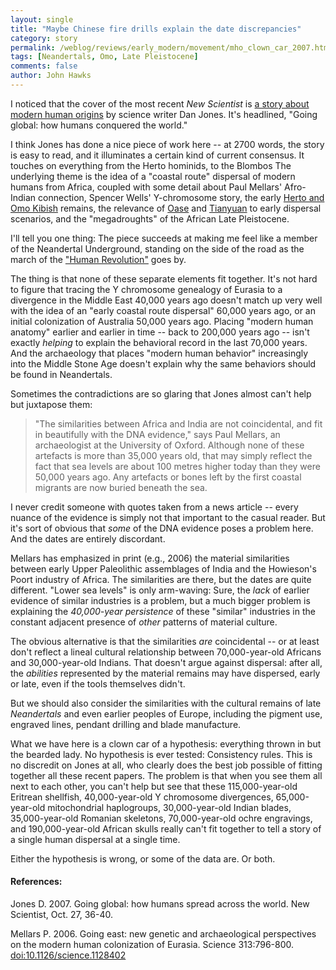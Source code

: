 ```yaml
---
layout: single 
title: "Maybe Chinese fire drills explain the date discrepancies" 
category: story
permalink: /weblog/reviews/early_modern/movement/mho_clown_car_2007.html
tags: [Neandertals, Omo, Late Pleistocene] 
comments: false 
author: John Hawks 
---
```



<p>
I noticed that the cover of the most recent <i>New Scientist</i> is <a href="http://www.newscientist.com/channel/being-human/mg19626271.800-going-global-how-humans-conquered-the-world.html">a story about modern human origins</a> by science writer Dan Jones. It's headlined, "Going global: how humans conquered the world."
</p>

<p>
I think Jones has done a nice piece of work here -- at 2700 words, the story is easy to read, and it illuminates a certain kind of current consensus. It touches on everything from the Herto hominids, to the Blombos  The underlying theme is the idea of a "coastal route" dispersal of modern humans from Africa, coupled with some detail about Paul Mellars' Afro-Indian connection, Spencer Wells'  Y-chromosome story, the early <a href="http://johnhawks.net/weblog/reviews/early_modern/africa/mcdougall_omo_kibish_2005.html">Herto and Omo Kibish</a> remains, the relevance of <a href="http://johnhawks.net/weblog/fossils/upper/europe/oase_wapo_2004.html">Oase</a> and <a href="http://johnhawks.net/weblog/fossils/china/upper/tianyuan_shang_2007.html">Tianyuan</a> to early dispersal scenarios, and the "megadroughts" of the African Late Pleistocene. 
</p>

<p>
I'll tell you one thing: The piece succeeds at making me feel like a member of the Neandertal Underground, standing on the side of the road as the march of the <a href="http://johnhawks.net/weblog/reviews/meetings/zilhao_cambridge_2005.html">"Human Revolution"</a> goes by. 
</p>

<p>
The thing is that none of these separate elements fit together. It's not hard to figure that tracing the Y chromosome genealogy of Eurasia to a divergence in the Middle East 40,000 years ago doesn't match up very well with the idea of an "early coastal route dispersal" 60,000 years ago, or an initial colonization of Australia 50,000 years ago. Placing "modern human anatomy" earlier and earlier in time -- back to 200,000 years ago -- isn't exactly <I>helping</i> to explain the behavioral record in the last 70,000 years. And the archaeology that places "modern human behavior" increasingly into the Middle Stone Age doesn't explain why the same behaviors should be found in Neandertals. 
</p>

<p>
Sometimes the contradictions are so glaring that Jones almost can't help but juxtapose them: 
</p>

<blockquote>"The similarities between Africa and India are not coincidental, and fit in beautifully with the DNA evidence," says Paul Mellars, an archaeologist at the University of Oxford. Although none of these artefacts is more than 35,000 years old, that may simply reflect the fact that sea levels are about 100 metres higher today than they were 50,000 years ago. Any artefacts or bones left by the first coastal migrants are now buried beneath the sea.</blockquote>

<p>
I never credit someone with quotes taken from a news article -- every nuance of the evidence is simply not that important to the casual reader. But it's sort of obvious that <i>some</i> of the DNA evidence poses a problem here. And the dates are entirely discordant.
</p>

<p>
Mellars has emphasized in print (e.g., 2006) the material similarities between early Upper Paleolithic assemblages of India and the Howieson's Poort industry of Africa. The similarities are there, but the dates are quite different. "Lower sea levels" is only arm-waving: Sure, the <i>lack</i> of earlier evidence of similar industries is a problem, but a much bigger problem is explaining the <i>40,000-year persistence</i> of these "similar" industries in the constant adjacent presence of <i>other</i> patterns of material culture. 
</p>

<p>
The obvious alternative is that the similarities <i>are</i> coincidental -- or at least don't reflect a lineal cultural relationship between 70,000-year-old Africans and 30,000-year-old Indians. That doesn't argue against dispersal: after all, the <I>abilities</i> represented by the material remains may have dispersed, early or late, even if the tools themselves didn't. 
</p>

<p>
But we should also consider the similarities with the cultural remains of late <i>Neandertals</i> and even earlier peoples of Europe, including the pigment use, engraved lines, pendant drilling and blade manufacture. 
</p>

<p>
What we have here is a clown car of a hypothesis: everything thrown in but the bearded lady. No hypothesis is ever tested: Consistency rules. This is no discredit on Jones at all, who clearly does the best job possible of fitting together all these recent papers. The problem is that when you see them all next to each other, you can't help but see that these 115,000-year-old Eritrean shellfish, 40,000-year-old Y chromosome divergences, 65,000-year-old mitochondrial haplogroups, 30,000-year-old Indian blades, 35,000-year-old Romanian skeletons, 70,000-year-old ochre engravings, and 190,000-year-old African skulls really can't fit together to tell a story of a single human dispersal at a single time. 
</p>

<p>
Either the hypothesis is wrong, or some of the data are. Or both. 
</p>

<h4>References:</h4>

<p class="cite">Jones D. 2007. Going global: how humans spread across the world. New Scientist, Oct. 27, 36-40. </p>

<p class="cite">Mellars P. 2006. Going east: new genetic and archaeological perspectives on the modern human colonization of Eurasia. Science 313:796-800. <a href="http://dx.doi.org/10.1126/science.1128402">doi:10.1126/science.1128402</a></p>


